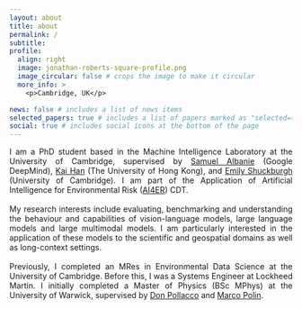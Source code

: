 ```yaml
---
layout: about
title: about
permalink: /
subtitle: 
profile:
  align: right
  image: jonathan-roberts-square-profile.png
  image_circular: false # crops the image to make it circular
  more_info: >
    <p>Cambridge, UK</p>

news: false # includes a list of news items
selected_papers: true # includes a list of papers marked as "selected={true}"
social: true # includes social icons at the bottom of the page
---
```

<div style="text-align: justify">I am a PhD student based in the Machine Intelligence Laboratory at the University of Cambridge, supervised by <a href="https://samuelalbanie.com/">Samuel Albanie</a> (Google DeepMind), <a href="https://www.kaihan.org/">Kai Han</a> (The University of Hong Kong), and <a href="https://www.cst.cam.ac.uk/people/efs20/">Emily Shuckburgh</a> (University of Cambridge). I am part of the Application of Artificial Intelligence for Environmental Risk (<a href="https://ai4er-cdt.esc.cam.ac.uk/">AI4ER</a>) CDT.
<br><br>
My research interests include evaluating, benchmarking and understanding the behaviour and capabilities of vision-language models, large language models and large multimodal models. I am particularly interested in the application of these models to the scientific and geospatial domains as well as long-context settings.
<br><br>
Previously, I completed an MRes in Environmental Data Science at the University of Cambridge. Before this, I was a Systems Engineer at Lockheed Martin. I initially completed a Master of Physics (BSc MPhys) at the University of Warwick, supervised by <a href="https://warwick.ac.uk/fac/sci/physics/research/astro/people/pollacco/">Don Pollacco</a> and <a href="https://mpolin.com/">Marco Polin</a>.
</div>


